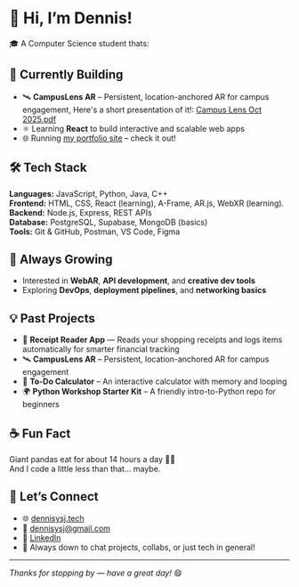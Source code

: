 # 👋 Hi, I’m Dennis!

🎓 A Computer Science student thats:
## 🚧 Currently Building
- 🛰️ **CampusLens AR** – Persistent, location-anchored AR for campus engagement, Here's a short presentation of it!: [Campus Lens Oct 2025.pdf](https://github.com/user-attachments/files/22784448/Campus.Lens.Oct.2025.pdf)
- ⚛️ Learning **React** to build interactive and scalable web apps
- 🌐 Running [my portfolio site](https://www.dennisysj.tech) – check it out!

## 🛠️ Tech Stack
**Languages:** JavaScript, Python, Java, C++  
**Frontend:** HTML, CSS, React (learning), A-Frame, AR.js, WebXR (learning).
**Backend:** Node.js, Express, REST APIs  
**Database:** PostgreSQL, Supabase, MongoDB (basics)  
**Tools:** Git & GitHub, Postman, VS Code, Figma

## 🌱 Always Growing
- Interested in **WebAR**, **API development**, and **creative dev tools**
- Exploring **DevOps**, **deployment pipelines**, and **networking basics**

## 💡 Past Projects
- 📸 **Receipt Reader App** — Reads your shopping receipts and logs items automatically for smarter financial tracking
- 🛰️ **CampusLens AR** – Persistent, location-anchored AR for campus engagement  
- 🧮 **To-Do Calculator** – An interactive calculator with memory and looping  
- 🌍 **Python Workshop Starter Kit** – A friendly intro-to-Python repo for beginners  

## ☕ Fun Fact
Giant pandas eat for about 14 hours a day 🐼🎋  
And I code a little less than that… maybe.

## 🤝 Let’s Connect
- 🌐 [dennisysj.tech](https://www.dennisysj.tech)
- 📧 dennisysj@gmail.com
- 💼 [LinkedIn](https://www.linkedin.com/in/dennisysj/)
- 🧠 Always down to chat projects, collabs, or just tech in general!
---

_Thanks for stopping by — have a great day!_ 😄

